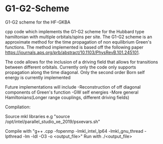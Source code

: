 # G1-G2-Scheme
G1-G2 scheme for the HF-GKBA

cpp code which implements the G1-G2 scheme for the Hubbard type hamiltonian with multiple orbitals/spins per site. The G1-G2 scheme is an approximate method for the time propagation of non equilibrium Green's functions.  The method implemented is based off the following paper https://journals.aps.org/prb/abstract/10.1103/PhysRevB.101.245101.

The code allows for the inclusion of a driving field that allows for transitions between different orbitals. Currently only the code only supports propagation along the time diagonal.  Only the second order Born self energy is currently implemented

Future implementations will include 
-Reconstruction of off diagonal components of Green's function
-GW self energies
-More general Hamiltonians(Longer range couplings, different driving fields)

Compilation:

Source mkl libraries e.g "source /opt/intel/parallel_studio_xe_2019/psxevars.sh"

Compile with "g++ <filename>.cpp -fopenmp -lmkl_intel_lp64 -lmkl_gnu_thread -lpthread -lm -ldl -O3 -o <output_file>"
Run with ./<output_file>
